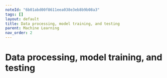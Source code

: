 ```yaml
---
noteId: "6b01abd00f8611eea038e3eb8b9b08a3"
tags: []
layout: default
title: Data processing, model training, and testing
parent: Machine Learning
nav_order: 2
---
```


# Data processing, model training, and testing